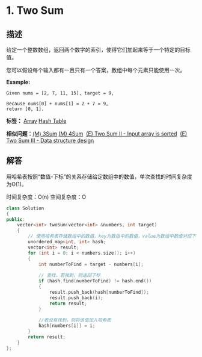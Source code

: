 # 1. Two Sum

## 描述

给定一个整数数组，返回两个数字的索引，使得它们加起来等于一个特定的目标值。

您可以假设每个输入都有一且只有一个答案，数组中每个元素只能使用一次。

**Example:**

```
Given nums = [2, 7, 11, 15], target = 9,

Because nums[0] + nums[1] = 2 + 7 = 9,
return [0, 1].
```

**标签：** [Array](https://leetcode.com/tag/array/)    [Hash Table](https://leetcode.com/tag/hash-table/)

**相似问题：**[(M) 3Sum](https://leetcode.com/problems/3sum/)    [(M) 4Sum](https://leetcode.com/problems/4sum/)    [(E) Two Sum II - Input array is sorted](https://leetcode.com/problems/two-sum-ii-input-array-is-sorted/)    [(E) Two Sum III - Data structure design](https://leetcode.com/problems/two-sum-iii-data-structure-design/)

## 解答

用哈希表按照“数值-下标”的关系存储给定数组中的数值，单次查找的时间复杂度为O(1)。

时间复杂度：O(n)
空间复杂度：O

```C++
class Solution 
{
public:
    vector<int> twoSum(vector<int> &numbers, int target)
    {
        // 使用哈希表存储数组中的数值，key为数组中的数值，value为数组中数值对应下标 
    	unordered_map<int, int> hash;
    	vector<int> result;
    	for (int i = 0; i < numbers.size(); i++) 
    	{
    		int numberToFind = target - numbers[i];
    
            // 查找，若找到，则返回下标
    		if (hash.find(numberToFind) != hash.end()) 
    		{
    			result.push_back(hash[numberToFind]);
    			result.push_back(i);			
    			return result;
    		}
    
            //若没有找到，则将该值加入哈希表
    		hash[numbers[i]] = i;
    	}
    	return result;
    }
};
```

